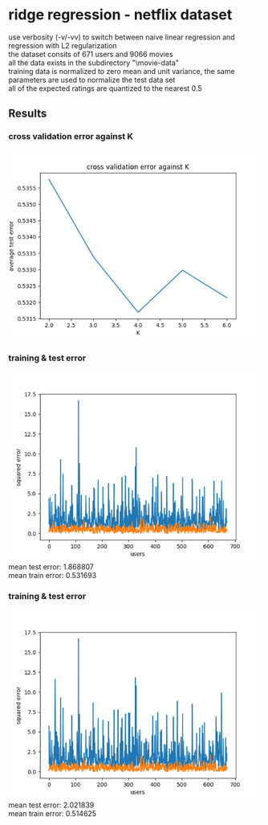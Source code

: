 # ridge regression - netflix dataset
use verbosity (-v/-vv) to switch between naive linear regression and regression with L2 regularization <br> 
the dataset consits of 671 users and 9066 movies <br> 
all the data exists in the subdirectory "\movie-data" <br>
training data is normalized to zero mean and unit variance, the same parameters are used to normalize the test data set <br> 
all of the expected ratings are quantized to the nearest 0.5 <br>

## Results
### cross validation error against K
![Alt text](https://github.com/aa18514/Python/blob/master/netflix_regression/cross_validation_error.png "Cross Validation Error versus K") <br>
### training & test error
![Alt text](https://github.com/aa18514/Python/blob/master/netflix_regression/test_train_error.png "training/test error for each User" ) <br>
mean test error: 1.868807 <br> 
mean train error: 0.531693 <br>
### training & test error
![Alt text](https://github.com/aa18514/Python/blob/master/netflix_regression/regression_without_regularization.png "training/test error for each User") <br> 
mean test error: 2.021839 <br>
mean train error: 0.514625 <br>
